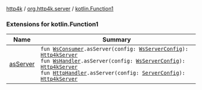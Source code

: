[http4k](../../index.md) / [org.http4k.server](../index.md) / [kotlin.Function1](./index.md)

### Extensions for kotlin.Function1

| Name | Summary |
|---|---|
| [asServer](as-server.md) | `fun `[`WsConsumer`](../../org.http4k.websocket/-ws-consumer.md)`.asServer(config: `[`WsServerConfig`](../-ws-server-config/index.md)`): `[`Http4kServer`](../-http4k-server/index.md)<br>`fun `[`WsHandler`](../../org.http4k.websocket/-ws-handler.md)`.asServer(config: `[`WsServerConfig`](../-ws-server-config/index.md)`): `[`Http4kServer`](../-http4k-server/index.md)<br>`fun `[`HttpHandler`](../../org.http4k.core/-http-handler.md)`.asServer(config: `[`ServerConfig`](../-server-config/index.md)`): `[`Http4kServer`](../-http4k-server/index.md) |
